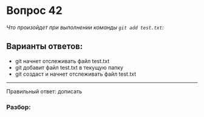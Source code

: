 # Вопрос 42
_Что произойдет при выполнении команды `git add test.txt`:_

## Варианты ответов:

- git начнет отслеживать файл test.txt
- git добавит файл test.txt в текущую папку
- git создаст и начнет отслеживать файл test.txt

___

Правильный ответ: дописать

### Разбор: